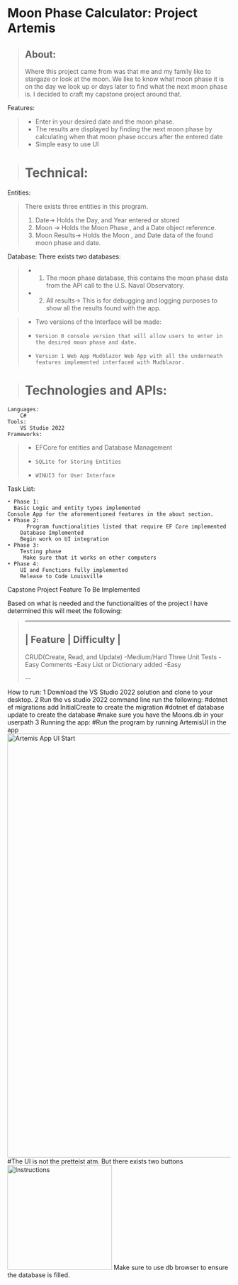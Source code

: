 # Moon Phase Calculator: Project Artemis
>## About:
>	Where this project came from was that me and my family like to stargaze or look at the moon. We like to know what moon phase it is on the day we look up or days later to find what the next moon phase is. I decided to craft my capstone project around that.

Features:

   > * Enter in your desired date and the moon phase.
   > * The results are displayed by finding the next moon phase by calculating when that moon phase occurs after the entered date
   > * Simple easy to use UI

> # Technical:

Entities:
> There exists three entities in this program.	
>	1. Date→ Holds the Day, and Year entered or stored
>	2. Moon → Holds the Moon Phase , and a Date object reference.
>	3. Moon Results→ Holds the Moon , and Date data of the found moon phase and date.

Database:
	There exists two databases:
> * 1. The moon phase database, this contains the moon phase data from the API call to the U.S. Naval Observatory.
  > *  2.  All results→ This is for debugging and logging purposes to show all the results found with the app.

> * Two versions of the Interface will be made:
> * 	Version 0 console version that will allow users to enter in the desired moon phase and date.			
> * 	Version 1 Web App Mudblazor Web App with all the underneath features implemented interfaced with Mudblazor.

> # Technologies and APIs:
	Languages:
		C#
	Tools:
		VS Studio 2022
	Frameworks:
> * EFCore for entities and Database Management
> *		SQLite for Storing Entities
> *		WINUI3 for User Interface

Task List:

    • Phase 1:
      Basic Logic and entity types implemented
	Console App for the aforementioned features in the about section. 
    • Phase 2:
          Program functionalities listed that require EF Core implemented
	    Database Implemented
	    Begin work on UI integration
    • Phase 3:
	    Testing phase 
	     Make sure that it works on other computers
    • Phase 4:
	    UI and Functions fully implemented
	    Release to Code Louisville
	
	
Capstone Project Feature To Be Implemented

Based on what is needed and the functionalities of the project I have determined this will meet the following:


>---
> | Feature | Difficulty |
>--
>   CRUD(Create, Read, and Update) -Medium/Hard
>   Three Unit Tests -Easy
>   Comments -Easy
>   List or Dictionary added -Easy
>
>   --
>
How to run:
1 Download the VS Studio 2022 solution and clone to your desktop.
2 Run the vs studio 2022 command line run the following:
	#dotnet ef migrations add InitialCreate to create the migration
 	#dotnet ef database update to create the database
  	#make sure you have the Moons.db in your userpath 
3 Running the app:
	#Run the program by running ArtemisUI in the app 
 	<img width="955" alt="Artemis App UI Start" src="https://github.com/user-attachments/assets/32bfab0c-e990-4292-8998-fd2fa3fe119d" />
  	#The UI is not the pretteist atm. But there exists two buttons
<img width="236" alt="Instructions" src="https://github.com/user-attachments/assets/ff330a9b-743a-430d-97d3-1b5126ea0f65" />
Make sure to use db browser to ensure the database is filled.
